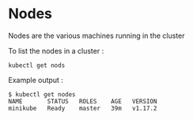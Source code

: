# Nodes

Nodes are the various machines running in the cluster

To list the nodes in a cluster : 

```
kubectl get nods

```

Example output :

```
$ kubectl get nodes
NAME       STATUS   ROLES    AGE   VERSION
minikube   Ready    master   39m   v1.17.2


```

